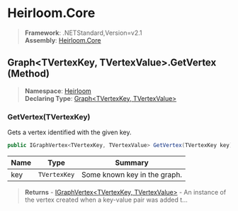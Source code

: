 # Heirloom.Core

> **Framework**: .NETStandard,Version=v2.1  
> **Assembly**: [Heirloom.Core][0]

## Graph\<TVertexKey, TVertexValue>.GetVertex (Method)

> **Namespace**: [Heirloom][0]  
> **Declaring Type**: [Graph\<TVertexKey, TVertexValue>][1]

### GetVertex(TVertexKey)

Gets a vertex identified with the given key.

```cs
public IGraphVertex<TVertexKey, TVertexValue> GetVertex(TVertexKey key)
```

| Name | Type         | Summary                      |
|------|--------------|------------------------------|
| key  | `TVertexKey` | Some known key in the graph. |

> **Returns** - [IGraphVertex\<TVertexKey, TVertexValue>][2] - An instance of the vertex created when a key-value pair was added t...

[0]: ../../../Heirloom.Core.md
[1]: ../Graph[TVertexKey,TVertexValue].md
[2]: ../IGraphVertex[TVertexKey,TVertexValue].md
